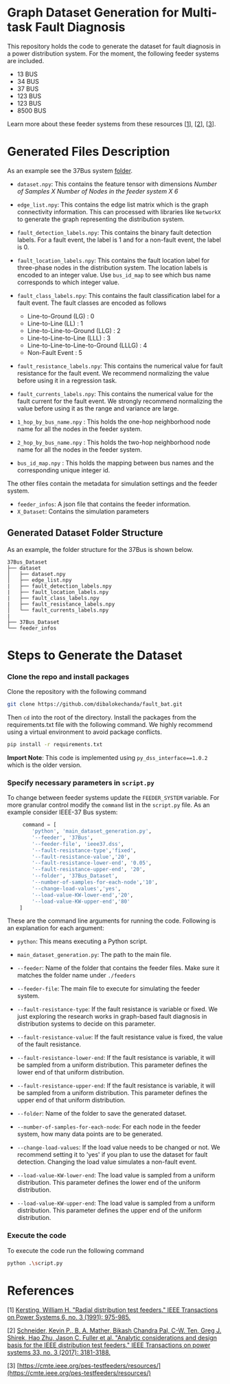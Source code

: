 # Graph Dataset Generation for Multi-task Fault Diagnosis
This repository holds the code to generate the dataset for fault diagnosis in a power distribution system. For the moment, the following feeder systems are included.

- 13 BUS 
- 34 BUS
- 37 BUS
- 123 BUS
- 123 BUS
- 8500 BUS

Learn more about these feeder systems from these resources [[1](https://ieeexplore.ieee.org/abstract/document/119237)], [[2](https://ieeexplore.ieee.org/abstract/document/8063903)], [[3](https://cmte.ieee.org/pes-testfeeders/resources/)]. 

# Generated Files Description

As an example see the 37Bus system [folder](https://github.com/dibalokechanda/fault_bat/tree/main/37Bus_Dataset).

 - `dataset.npy`: This contains the feature tensor with dimensions *Number of Samples X Number of Nodes in the feeder system X 6*

 - `edge_list.npy`: This contains the edge list matrix which is the graph connectivity information. This can processed with libraries like `NetworkX` to generate the graph representing the distribution system.

 - `fault_detection_labels.npy`: This contains the binary fault detection labels. For a fault event, the label is $1$ and for a non-fault event, the label is $0$.

 - `fault_location_labels.npy`: This contains the fault location label for three-phase nodes in the distribution system. The location labels is encoded to an integer value. Use `bus_id_map` to see which bus name corresponds to which integer value.

 - `fault_class_labels.npy`: This contains the fault classification label for a fault event. The fault classes are encoded as follows
    
    - Line-to-Ground (LG) : 0
    - Line-to-Line (LL) : 1
    - Line-to-Line-to-Ground (LLG) : 2
    - Line-to-Line-to-Line (LLL) : 3
    - Line-to-Line-to-Line-to-Ground (LLLG) : 4
    - Non-Fault Event : 5 
- `fault_resistance_labels.npy`: This contains the numerical value for fault resistance for the fault event. We recommend normalizing the value before using it in a regression task. 

- `fault_currents_labels.npy`: This contains the numerical value for the fault current for the fault event. We strongly recommend normalizing the value before using it as the range and variance are large.

- `1_hop_by_bus_name.npy` : This holds the one-hop neighborhood node name for all the nodes in the feeder system.

- `2_hop_by_bus_name.npy` : This holds the two-hop neighborhood node name for all the nodes in the feeder system.

- `bus_id_map.npy` : This holds the mapping between bus names and the corresponding unique integer id. 

The other files contain the metadata for simulation settings and the feeder system.

- `feeder_infos`: A json file that contains the feeder information. 
- `X_Dataset`: Contains the simulation parameters

## Generated  Dataset Folder Structure

As an example, the folder structure for the 37Bus is shown below.


```text
37Bus_Dataset
├── dataset
│   ├── dataset.npy
│   ├── edge_list.npy
|   ├── fault_detection_labels.npy
|   ├── fault_location_labels.npy
|   ├── fault_class_labels.npy
|   ├── fault_resistance_labels.npy
│   └── fault_currents_labels.npy
|  
├── 37Bus_Dataset
└── feeder_infos
```

# Steps to Generate the Dataset
### Clone the repo and install packages

Clone the repository with the following command 


```bash
git clone https://github.com/dibalokechanda/fault_bat.git
```

Then `cd` into the root of the directory. Install the packages from the requirements.txt file with the following command. We highly recommend using a virtual environment to avoid package conflicts.

```bash
pip install -r requirements.txt
```

**Import Note**: This code is implemented using `py_dss_interface==1.0.2` which is the older version.

### Specify necessary parameters in `script.py`

To change between feeder systems update the `FEEDER_SYSTEM` variable. For more granular control modify the `command` list in the `script.py` file. As an example consider IEEE-37 Bus system:

```python
     command = [
        'python', 'main_dataset_generation.py',
        '--feeder', '37Bus',
        '--feeder-file', 'ieee37.dss',
        '--fault-resistance-type','fixed',
        '--fault-resistance-value','20',
        '--fault-resistance-lower-end', '0.05',
        '--fault-resistance-upper-end', '20',
        '--folder', '37Bus_Dataset',
        '--number-of-samples-for-each-node','10',
        '--change-load-values','yes',
        '--load-value-KW-lower-end','20',
        '--load-value-KW-upper-end','80'
    ]
```

These are the command line arguments for running the code. Following is an explanation for  each argument:

- `python`: This means executing a Python script.
- `main_dataset_generation.py`: The path to the main file.
- `--feeder`: Name of the folder that contains the feeder files. Make sure it matches the folder name under `./feeders`
- `--feeder-file`: The main file to execute for simulating the feeder system.

- `--fault-resistance-type`:  If the fault resistance is variable or fixed. We just exploring the research works in graph-based fault diagnosis in distribution systems to decide on this parameter.

- `--fault-resistance-value`: If the fault resistance value is fixed, the value of the fault resistance.

- `--fault-resistance-lower-end`: If the fault resistance is variable, it will be sampled from a uniform distribution. This parameter defines the lower end of that uniform distribution.

- `--fault-resistance-upper-end`: If the fault resistance is variable, it will be sampled from a uniform distribution. This parameter defines the upper end of that uniform distribution.

- `--folder`: Name of the folder to save the generated dataset.

- `--number-of-samples-for-each-node`: For each node in the feeder system, how many data points are to be generated.

- `--change-load-values`: If the load value needs to be changed or not. We recommend setting it to 'yes' if you plan to use the dataset for fault detection. Changing the load value simulates a non-fault event.

- `--load-value-KW-lower-end`: The load value is sampled from a uniform distribution. This parameter defines the lower end of the uniform distribution.

- `--load-value-KW-upper-end`: The load value is sampled from a uniform distribution. This parameter defines the upper end of the uniform distribution.

### Execute the code

To execute the code run the following command 

```bash
python .\script.py
```

# References

[1] [Kersting, William H. "Radial distribution test feeders." IEEE Transactions on Power Systems 6, no. 3 (1991): 975-985.](https://ieeexplore.ieee.org/abstract/document/119237)

[2] [Schneider, Kevin P., B. A. Mather, Bikash Chandra Pal, C-W. Ten, Greg J. Shirek, Hao Zhu, Jason C. Fuller et al. "Analytic considerations and design basis for the IEEE distribution test feeders." IEEE Transactions on power systems 33, no. 3 (2017): 3181-3188.](https://ieeexplore.ieee.org/abstract/document/8063903)

[3] [https://cmte.ieee.org/pes-testfeeders/resources/](https://cmte.ieee.org/pes-testfeeders/resources/)

